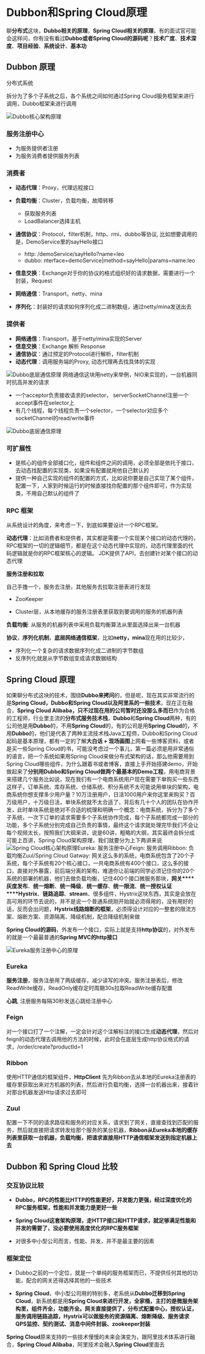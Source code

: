 # Dubbon和Spring Cloud原理

聊**分布式**这块，**Dubbo相关的原理**，**Spring Cloud相关的原理**，有的面试官可能会这样问，你有没有看过**Dubbo或者Spring Cloud的源码呢**？**技术广度**、**技术深度**、**项目经验**、**系统设计**、**基本功**



## Dubbon 原理

分布式系统

拆分为了多个子系统之后，各个系统之间如何通过Spring Cloud服务框架来进行调用，Dubbo框架来进行调用

![Dubbo核心架构原理](../distributed-system/images/dubbo-framework-principle.png)

### 服务注册中心

+ 为服务提供者注册
+ 为服务消费者提供服务列表



### 消费者

+ **动态代理**：Proxy，代理远程接口
+ **负载均衡**：Cluster，负载均衡，故障转移
  + 获取服务列表
  + LoadBalancer选择主机
+ **通信协议**：Protocol，filter机制，http、rmi、dubbo等协议, 比如想要调用的是，DemoService里的sayHello接口
  + http: /demoService/sayHello?name=leo
  + dubbo: nterface=demoService|method=sayHello|params=name:leo

+ **信息交换**：Exchange对于你的协议的格式组织好的请求数据，需要进行一个封装，Request
+ **网络通信**：Transport，netty、mina
+ **序列化**：封装好的请求如何序列化成二进制数组，通过netty/mina发送出去



### 提供者

+ **网络通信**：Transport，基于netty/mina实现的Server
+ **信息交换**：Exchange 解析 Response
+ **通信协议**：通过预定的Protocol进行解析，filter机制
+ **动态代理**：调用服务端的Proxy, 动态代理再去找具体的实现



![Dubbo底层通信原理](../distributed-system/images/dubbo-rock-bottom.png)
网络通信这块用netty来举例，NIO来实现的，一台机器同时抗高并发的请求

+ 一个acceptor负责接收请求的selector， serverSocketChannel注册一个accept事件在selector上
+ 有几个线程，每个线程负责一个selector，一个selector对应多个socketChannel的read/write事件



![Dubbo底层通信原理](../distributed-system/images/dubbo-rock-bottom.png)

### 可扩展性

+ 是核心的组件全部接口化，组件和组件之间的调用，必须全部是依托于接口，去动态找配置的实现类，如果没有配置就用他自己默认的
+ 提供一种自己实现的组件的配置的方式，比如说你要是自己实现了某个组件，配置一下，人家到时候运行的时候直接找你配置的那个组件即可，作为实现类，不用自己默认的组件了



### RPC 框架

从系统设计的角度，来考虑一下，到底如果要设计一个RPC框架。

**动态代理**：比如消费者和提供者，其实都是需要一个实现某个接口的动态代理的，RPC框架的一切的逻辑细节，都是在这个动态代理中实现的，动态代理里面的代码逻辑就是你的RPC框架核心的逻辑。 JDK提供了API，去创建针对某个接口的动态代理

**服务注册和拉取**

自己手撸一个，服务去注册，其他服务去拉取注册表进行发现

+ ZooKeeper

+ Cluster层，从本地缓存的服务注册表里获取到要调用的服务的机器列表

**负载均衡**: 从服务的机器列表中采用负载均衡算法从里面选择出来一台机器

**协议**，**序列化机制**，**底层网络通信框架**，比如**netty，mina**现在用的比较少，

+ 序列化一个复杂的请求数据序列化成二进制的字节数组
+ 反序列化就是从字节数组变成请求数据结构



## Spring Cloud 原理

如果聊分布式这块的技术，围绕**Dubbo来拷问**的，但是呢，现在其实非常流行的是**Spring Cloud，Dubbo和Spring Cloud以及阿里系的一些技术**，现在正在融合，**Spring Cloud Alibaba，只不过现在用的公司暂时还没那么多而已**作为合格的工程师，行业里主流的**分布式服务技术栈**，**Dubbo**和**Spring Cloud**两种，有的公司他是用**Dubbo**的，不用**Spring Cloud**的，有的公司是用**Spring Cloud**的，不用**Dubbo**的，他们是代表了两种主流技术栈Java工程师，Dubbo和Spring Cloud起码是基本原理，都有一定的了解**大白话 + 现场画图**上网看一些博客资料，或者是买一些Spring Cloud的书，可能没考虑过一个事儿，第一篇必须是用非常通俗的语言，把一个系统如果用Spring Cloud来做分布式架构的话，那么他需要用到Spring Cloud哪些组件，为什么跟着书或者博客，直接上手开始搭建demo，开始做起来了**分别用Dubbo和Spring Cloud做两个最基本的Demo工程**，用电商背景来搭建几个服务比如说，现在我们有一个电商系统用户现在需要下单购买一些东西这样子，订单系统、库存系统、仓储系统、积分系统不太可能说用单块的架构，电商系统你想支撑多少用户量？10万注册用户，日活1000用户来你这里来购买？百万级用户，十万级日活，单块系统就不太合适了，背后有几十个人的团队在协作开发，此时单块系统是绝对不合适的梳理和明确一个概念：电商系统，拆分为了多个子系统，一次下订单的请求需要多个子系统协作完成，每个子系统都完成一部分的功能，多个子系统分别完成自己负责的事情，最终这个请求就处理完毕我们不会让每个视频太长，按照我们大纲来讲，说是60讲，粗略的大纲，其实最终会拆分成可能上百讲，Spring Cloud架构原理，我们就要分为上下两讲来说 ![Spring Cloud核心架构原理](file:///Users/daiyu/dev/idea/architect/Java-Interview-Advanced/docs/distributed-system/images/SpringCloud-core-architecture.png?lastModify=1597758319)Eureka: 服务注册中心Feign: 服务调用Ribbon: 负载均衡Zuul/Spring Cloud Gatway: 网关这么多的系统，电商系统包含了20个子系统，每个子系统有20个核心接口，一共电商系统有400个接口，这么多的接口，直接对外暴露，前后端分离的架构，难道你让前端的同学必须记住你的20个系统的部署的机器，他们去做负载均衡，记住400个接口微服务那块，**网关****灰度发布**、**统一熔断**、**统一降级**、**统一缓存**、**统一限流**、**统一授权认证****Hystrix**、**链路追踪**、**stream**、很多组件，Hystrix这块东西，其实是会放在高可用的环节去说的，并不是说一个普通系统刚开始就必须得用的，没有用好的话，反而会出问题，**Hystrix线路熔断的框架**，必须得设计对应的一整套的限流方案、熔断方案、资源隔离、降级机制，配合降级机制来做





**Spring Cloud的源码**，外发布一个接口，实际上就是支持**http协议**的，对外发布的就是一个最最普通的**Spring MVC的http接口**

![Eureka服务注册中心的原理](../distributed-system/images/springCloud-study-theory.png)

### Eureka

**服务注册**，服务注册用了两级缓存，减少读写的冲突。服务注册表后，修改ReadWrite缓存，ReadOnly缓存定时周期30s拉取ReadWrite缓存配置

**心跳**, 注册服务每隔30秒发送心跳给注册中心



### Feign

对一个接口打了一个注解，一定会针对这个注解标注的接口生成**动态代理**，然后对feign的动态代理去调用他的方法的时候，此时会在底层生成http协议格式的请求，/order/create?productId=1



### Ribbon

使用HTTP通信的框架组件，**HttpClient** 先为Ribbon去从本地的Eureka注册表的缓存里获取出来对方机器的列表，然后进行负载均衡，选择一台机器出来，接着针对那台机器发送Http请求过去即可



### Zuul

配置一下不同的请求路径和服务的对应关系，请求到了网关，直接查找到匹配的服务，然后就直接把请求转发给那个服务的某台机器，**Ribbon从Eureka本地的缓存列表里获取一台机器，负载均衡，把请求直接用HTTP通信框架发送到指定机器上去**





## Dubbon 和 Spring Cloud 比较

### 交互协议比较

+ **Dubbo，RPC的性能比HTTP的性能更好，并发能力更强，经过深度优化的RPC服务框架，性能和并发能力是更好一些**
+ **Spring Cloud这套架构原理，走HTTP接口和HTTP请求，就足够满足性能和并发的需要了，没必要使用高度优化的RPC服务框架**

+ 对很多中小型公司而言，性能、并发，并不是最主要的因素

### 框架定位

+ Dubbo之前的一个定位，就是一个单纯的服务框架而已，不提供任何其他的功能，配合的网关还得选择其他的一些技术

+ **Spring Cloud**，中小型公司用的特别多，老系统从**Dubbo迁移到Spring Cloud**，新系统都是用**Spring Cloud来进行开发，全家桶，主打的是微服务架构里，组件齐全，功能齐全。网关直接提供了，分布式配置中心，授权认证，服务调用链路追踪，Hystrix可以做服务的资源隔离、熔断降级、服务请求QPS监控、契约测试、消息中间件封装、zookeeper封装**

**Spring Cloud**原来支持的一些技术慢慢的未来会演变为，跟阿里技术体系进行融合，**Spring Cloud Alibaba**，阿里技术会融入**Spring Cloud**里面去